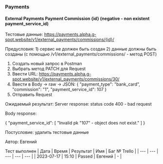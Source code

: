 ### Payments
#### External Payments Payment Commission {id} (negative - non existent payment_service_id)

Тестовые данные: https://payments.alpha.g-spot.website/v1/external_payments/commissions/{id}/


Предусловия:    1) сервис не должен быть создан 
                2) данные должны быть созданы (с помощью /v1/external_payments/commissions/ - метод POST)


1. Создать новый запрос в Postman
2. Выбрать метод PATCH для Request
3. Ввести URL: https://payments.alpha.g-spot.website/v1/external_payments/commissions/30/
4. Ввести в Body -> raw -> JSON:
{
  "payment_type": "bank_card",
  "commission": "1",
  "payment_service_id": 107
}
5. Отправить Request

Ожидаемый результат: Server response: status code 400 - bad request

Body response:

{
    "payment_service_id": [
        "Invalid pk \"107\" - object does not exist."
    ]
}


Постусловие: удалить тестовые данные

Автор: Евгений

Тест выполнен
| Дата | Время | Результат | Имя | Баг № Trello |
| --- | --- | --- | --- | --- |
| 2023-07-17 | 15:10 | Passed | Евгений | - | 